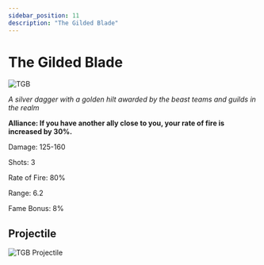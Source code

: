 ```yaml
---
sidebar_position: 11
description: "The Gilded Blade"
---
```


# The Gilded Blade

![TGB](https://cdn.discordapp.com/attachments/1187552567295758487/1190508886428504074/The_Gilded_Blade.png?ex=65a20ecd&is=658f99cd&hm=af72174d55f2eeb8e81ff21581cabb2ff630b652b6a8bc62afc0ac0cc23e67f5&)

<i>A silver dagger with a golden hilt awarded by the beast teams and guilds in the realm</i>

**Alliance: If you have another ally close to you, your rate of fire is increased by 30%.**

Damage: 125-160

Shots: 3

Rate of Fire: 80%

Range: 6.2

Fame Bonus: 8%



 ## Projectile 
 
 ![TGB Projectile](https://cdn.discordapp.com/attachments/1160376179996496013/1170827426859860009/gildedblade.gif)
